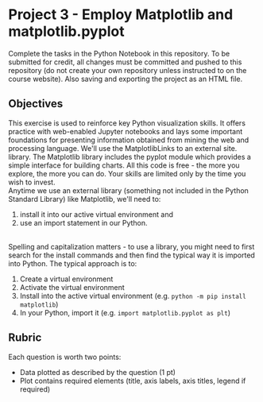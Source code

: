 # Project 3 - Employ Matplotlib and matplotlib.pyplot

Complete the tasks in the Python Notebook in this repository.
To be submitted for credit, all changes must be committed and pushed to this repository (do not create your own repository unless instructed to on the course website). Also saving and exporting the project as an HTML file.

## Objectives
This exercise is used to reinforce key Python visualization skills. It offers practice with web-enabled Jupyter notebooks and lays some important foundations for presenting information obtained from mining the web and processing language.  We'll use the MatplotlibLinks to an external site. library. The Matplotlib library includes the pyplot module which provides a simple interface for building charts. All this code is free - the more you explore, the more you can do. Your skills are limited only by the time you wish to invest. 
<br>
Anytime we use an external library (something not included in the Python Standard Library) like Matplotlib,  we'll need to:
<br>

1. install it into our active virtual environment and
2. use an import statement in our Python. 
<br>
Spelling and capitalization matters - to use a library, you might need to first search for the install commands and then find the typical way it is imported into Python. The typical approach is to:

1. Create a virtual environment
2. Activate the virtual environment
3. Install into the active virtual environment (e.g. `python -m pip install matplotlib`)
4. In your Python, import it (e.g. `import matplotlib.pyplot as plt`)

## Rubric

Each question is worth two points: 

* Data plotted as described by the question (1 pt)
* Plot contains required elements (title, axis labels, axis titles, legend if required)
